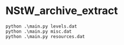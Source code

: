 # NStW_archive_extract

```
python .\main.py levels.dat
python .\main.py misc.dat
python .\main.py resources.dat
```

